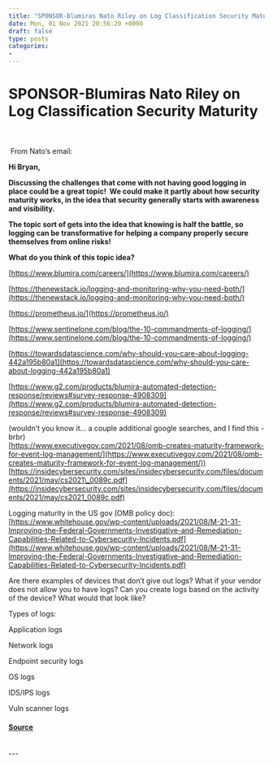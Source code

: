 ```yaml
---
title: "SPONSOR-Blumiras Nato Riley on Log Classification Security Maturity"
date: Mon, 01 Nov 2021 20:56:20 +0000
draft: false
type: posts
categories: 
- 
---
```

# SPONSOR-Blumiras Nato Riley on Log Classification Security Maturity

<br/>

<br/>
 From Nato’s email:  
  
**Hi Bryan,**

**Discussing the challenges that come with not having good logging in place could be a great topic!  We could make it partly about how security maturity works, in the idea that security generally starts with awareness and visibility.**

**The topic sort of gets into the idea that knowing is half the battle, so logging can be transformative for helping a company properly secure themselves from online risks!**

**What do you think of this topic idea?**

[https://www.blumira.com/careers/](https://www.blumira.com/careers/)

  
  

[https://thenewstack.io/logging-and-monitoring-why-you-need-both/](https://thenewstack.io/logging-and-monitoring-why-you-need-both/)

[https://prometheus.io/](https://prometheus.io/)

  
  

[https://www.sentinelone.com/blog/the-10-commandments-of-logging/](https://www.sentinelone.com/blog/the-10-commandments-of-logging/)

[https://towardsdatascience.com/why-should-you-care-about-logging-442a195b80a1](https://towardsdatascience.com/why-should-you-care-about-logging-442a195b80a1)

[https://www.g2.com/products/blumira-automated-detection-response/reviews#survey-response-4908309](https://www.g2.com/products/blumira-automated-detection-response/reviews#survey-response-4908309)

(wouldn’t you know it… a couple additional google searches, and I find this -brbr)  
[https://www.executivegov.com/2021/08/omb-creates-maturity-framework-for-event-log-management/](https://www.executivegov.com/2021/08/omb-creates-maturity-framework-for-event-log-management/))  
[https://insidecybersecurity.com/sites/insidecybersecurity.com/files/documents/2021/may/cs2021\_0089c.pdf](https://insidecybersecurity.com/sites/insidecybersecurity.com/files/documents/2021/may/cs2021_0089c.pdf)

Logging maturity in the US gov (OMB policy doc): [https://www.whitehouse.gov/wp-content/uploads/2021/08/M-21-31-Improving-the-Federal-Governments-Investigative-and-Remediation-Capabilities-Related-to-Cybersecurity-Incidents.pdf](https://www.whitehouse.gov/wp-content/uploads/2021/08/M-21-31-Improving-the-Federal-Governments-Investigative-and-Remediation-Capabilities-Related-to-Cybersecurity-Incidents.pdf)

Are there examples of devices that don’t give out logs? What if your vendor does not allow you to have logs? Can you create logs based on the activity of the device? What would that look like?

  
  

Types of logs:  
  
Application logs

Network logs

Endpoint security logs

OS logs

IDS/IPS logs

Vuln scanner logs

#### [Source](http://brakeingsecurity.com/sponsor-blumiras-nato-riley-on-log-classification-security-maturity)

<br/>
---
